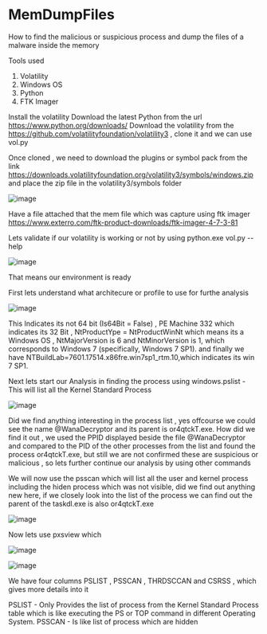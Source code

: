 # MemDumpFiles
How to find the malicious or suspicious process and dump the files of a malware inside the memory 


Tools used 
1. Volatility
2. Windows OS
3. Python
4. FTK Imager

Install the volatility 
Download the latest Python from the url https://www.python.org/downloads/
Download the volatility from the https://github.com/volatilityfoundation/volatility3 , clone it and we can use vol.py

Once cloned , we need to download the plugins or symbol pack from the link
https://downloads.volatilityfoundation.org/volatility3/symbols/windows.zip and place the zip file in the volatility3/symbols folder

![image](https://github.com/user-attachments/assets/ca76e38f-934f-47c4-a501-4aabea542dee)


Have a file attached that the mem file which was capture using ftk imager
https://www.exterro.com/ftk-product-downloads/ftk-imager-4-7-3-81 

Lets validate if our volatility is working or not by using 
python.exe vol.py --help

![image](https://github.com/user-attachments/assets/60a654f6-441a-430b-8291-0005ee0563e9)

That means our environment is ready 

First lets understand what architecure or profile to use for furthe analysis

![image](https://github.com/user-attachments/assets/d08343f3-c4fa-4e2c-b04c-6486ed2997a7)

This Indicates its not 64 bit (Is64Bit = False) , PE Machine 332 which indicates its 32 Bit , NtProductYpe = NtProductWinNt which means its a Windows OS , NtMajorVersion is 6 and NtMinorVersion is 1, which corresponds to Windows 7 (specifically, Windows 7 SP1). and finally we have NTBuildLab=7601.17514.x86fre.win7sp1_rtm.10,which indicates its win 7 SP1.

Next lets start our Analysis in finding the process using windows.pslist - This will list all the Kernel Standard Process 

![image](https://github.com/user-attachments/assets/4dfdb574-bde9-4083-b6a7-747e19c66e61)

Did we find anything interesting in the process list , yes offcourse we could see the name @WanaDecryptor and its parent is or4qtckT.exe. How did we find it out , we used the PPID displayed beside the file @WanaDecryptor and compared to the PID of the other processes from the list and found the process or4qtckT.exe, but still we are not confirmed these are suspicious or malicious , so lets further continue our analysis by using other commands

We will now use the psscan which will list all the user and kernel process including the hiden process which was not visible, did we find out anything new here, if we closely look into the list of the process we can find out the parent of the taskdl.exe is also or4qtckT.exe

![image](https://github.com/user-attachments/assets/b7abff4e-a5ac-4dde-9b21-5f292dc8e0bb)


Now lets use pxsview which 

![image](https://github.com/user-attachments/assets/f8dcf5d2-10f3-4706-b1a0-e6903bd6b30c)

![image](https://github.com/user-attachments/assets/32662e35-bd93-402e-8cf7-6ce6fc65a49a)

We have four columns PSLIST , PSSCAN , THRDSCCAN and CSRSS , which gives more details into it 

PSLIST - Only Provides the list of process from the Kernel Standard Process table which is like executing the PS or TOP command in different Operating System.
PSSCAN - Is like list of process which are hidden 








